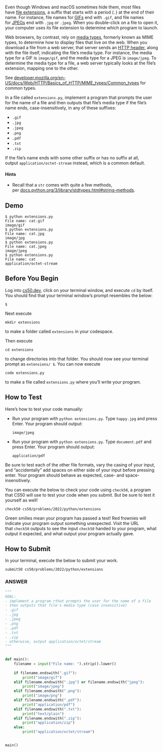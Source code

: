 Even though Windows and macOS sometimes hide them, most files have [file extensions](https://en.wikipedia.org/wiki/Filename_extension), a suffix that starts with a period (`.`) at the end of their name. For instance, file names for [GIFs](https://en.wikipedia.org/wiki/GIF) end with `.gif`, and file names for [JPEGs](https://en.wikipedia.org/wiki/JPEG) end with `.jpg` or `.jpeg`. When you double-click on a file to open it, your computer uses its file extension to determine which program to launch.

Web browsers, by contrast, rely on [media types](https://en.wikipedia.org/wiki/Media_type), formerly known as MIME types, to determine how to display files that live on the web. When you download a file from a web server, that server sends an [HTTP header](https://en.wikipedia.org/wiki/List_of_HTTP_header_fields), along with the file itself, indicating the file’s media type. For instance, the media type for a GIF is `image/gif`, and the media type for a JPEG is `image/jpeg`. To determine the media type for a file, a web server typically looks at the file’s extension, mapping one to the other.

See [developer.mozilla.org/en-US/docs/Web/HTTP/Basics_of_HTTP/MIME_types/Common_types](https://developer.mozilla.org/en-US/docs/Web/HTTP/Basics_of_HTTP/MIME_types/Common_types) for common types.

In a file called `extensions.py`, implement a program that prompts the user for the name of a file and then outputs that file’s media type if the file’s name ends, case-insensitively, in any of these suffixes:

- `.gif`
- `.jpg`
- `.jpeg`
- `.png`
- `.pdf`
- `.txt`
- `.zip`

If the file’s name ends with some other suffix or has no suffix at all, output `application/octet-stream` instead, which is a common default.

#### Hints
- Recall that a `str` comes with quite a few methods, per [docs.python.org/3/library/stdtypes.html#string-methods](https://docs.python.org/3/library/stdtypes.html#string-methods).

## Demo
```
$ python extensions.py
File name: cat.gif
image/gif
$ python extensions.py
File name: cat.jpg
image/jpg
$ python extensions.py
File name: cat.jpeg
image/jpeg
$ python extensions.py
File name: cat
application/octet-stream
```

## Before You Begin

Log into [cs50.dev](https://cs50.dev/), click on your terminal window, and execute `cd` by itself. You should find that your terminal window’s prompt resembles the below:

```
$
```

Next execute

```
mkdir extensions
```

to make a folder called `extensions` in your codespace.

Then execute

```
cd extensions
```

to change directories into that folder. You should now see your terminal prompt as `extensions/ $`. You can now execute

```
code extensions.py
```

to make a file called `extensions.py` where you’ll write your program.

## How to Test

Here’s how to test your code manually:

- Run your program with `python extensions.py`. Type `happy.jpg` and press Enter. Your program should output:
    
    ```
    image/jpeg   
    ```
    
- Run your program with `python extensions.py`. Type `document.pdf` and press Enter. Your program should output:
    
    ```
    application/pdf
    ```
    

Be sure to test each of the other file formats, vary the casing of your input, and “accidentally” add spaces on either side of your input before pressing enter. Your program should behave as expected, case- and space-insensitively.

You can execute the below to check your code using `check50`, a program that CS50 will use to test your code when you submit. But be sure to test it yourself as well!

```
check50 cs50/problems/2022/python/extensions
```

Green smilies mean your program has passed a test! Red frownies will indicate your program output something unexpected. Visit the URL that `check50` outputs to see the input `check50` handed to your program, what output it expected, and what output your program actually gave.

## How to Submit

In your terminal, execute the below to submit your work.

```
submit50 cs50/problems/2022/python/extensions
```



### ANSWER
```python
"""
GOAL:
- implement a program rthat prompts the user for the name of a file
- then outputs that file's media type (case insensitive)
- .gif
- .jpg
- .jpeg
- .png
- .pdf
- .txt
- .zip
- otherwise, output application/octet/stream
"""


def main():
	filename = input("File name: ").strip().lower()
  
	if filename.endswith(".gif"):
		print("image/gif")
	elif filename.endswith(".jpg") or filename.endswith("jpeg"):
		print("image/jpeg")
	elif filename.endswith(".png"):
		print("image/png")
	elif filename.endswith(".pdf"):
		print("application/pdf")
	elif filename.endswith(".txt"):
		print("text/plain")
	elif filename.endswith(".zip"):
		print("application/zip")
	else:
		print("application/octet/stream")

  
main()
```
